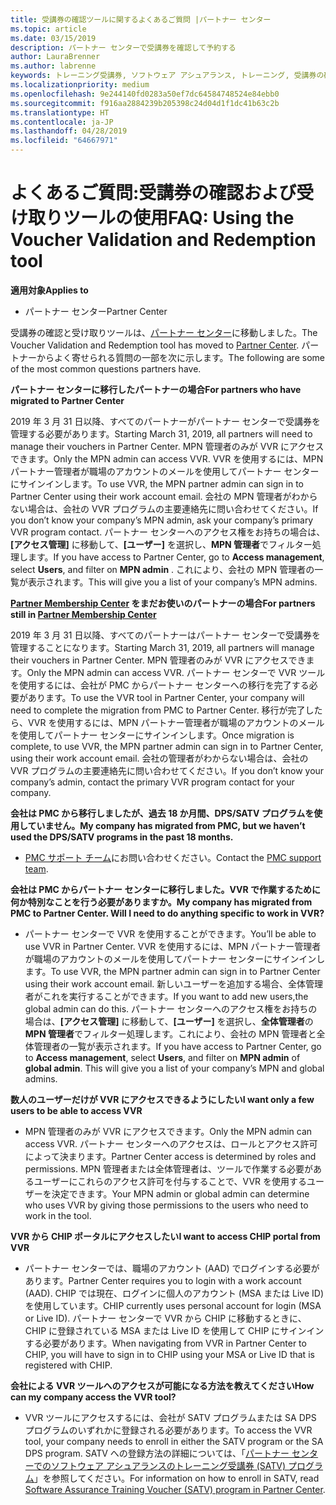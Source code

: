 ```yaml
---
title: 受講券の確認ツールに関するよくあるご質問 |パートナー センター
ms.topic: article
ms.date: 03/15/2019
description: パートナー センターで受講券を確認して予約する
author: LauraBrenner
ms.author: labrenne
keywords: トレーニング受講券, ソフトウェア アシュアランス, トレーニング, 受講券の確認, 受講券の予約
ms.localizationpriority: medium
ms.openlocfilehash: 9e244140fd0283a50ef7dc64584748524e84ebb0
ms.sourcegitcommit: f916aa2884239b205398c24d04d1f1dc41b63c2b
ms.translationtype: HT
ms.contentlocale: ja-JP
ms.lasthandoff: 04/28/2019
ms.locfileid: "64667971"
---
```

# <a name="faq-using-the-voucher-validation-and-redemption-tool"></a><span data-ttu-id="4a036-104">よくあるご質問:受講券の確認および受け取りツールの使用</span><span class="sxs-lookup"><span data-stu-id="4a036-104">FAQ: Using the Voucher Validation and Redemption tool</span></span> 

<span data-ttu-id="4a036-105">**適用対象**</span><span class="sxs-lookup"><span data-stu-id="4a036-105">**Applies to**</span></span>

- <span data-ttu-id="4a036-106">パートナー センター</span><span class="sxs-lookup"><span data-stu-id="4a036-106">Partner Center</span></span>

<span data-ttu-id="4a036-107">受講券の確認と受け取りツールは、[パートナー センター](https://partner.microsoft.com/en-us/pcv/dashboard/overview)に移動しました。</span><span class="sxs-lookup"><span data-stu-id="4a036-107">The Voucher Validation and Redemption tool has moved to [Partner Center](https://partner.microsoft.com/en-us/pcv/dashboard/overview).</span></span> <span data-ttu-id="4a036-108">パートナーからよく寄せられる質問の一部を次に示します。</span><span class="sxs-lookup"><span data-stu-id="4a036-108">The following are some of the most common questions partners have.</span></span> 

<span data-ttu-id="4a036-109">**パートナー センターに移行したパートナーの場合**</span><span class="sxs-lookup"><span data-stu-id="4a036-109">**For partners who have migrated to Partner Center**</span></span>

 <span data-ttu-id="4a036-110">2019 年 3 月 31 日以降、すべてのパートナーがパートナー センターで受講券を管理する必要があります。</span><span class="sxs-lookup"><span data-stu-id="4a036-110">Starting March 31, 2019, all partners will need to manage their vouchers in Partner Center.</span></span> <span data-ttu-id="4a036-111">MPN 管理者のみが VVR にアクセスできます。</span><span class="sxs-lookup"><span data-stu-id="4a036-111">Only the MPN admin can access VVR.</span></span> <span data-ttu-id="4a036-112">VVR を使用するには、MPN パートナー管理者が職場のアカウントのメールを使用してパートナー センターにサインインします。</span><span class="sxs-lookup"><span data-stu-id="4a036-112">To use VVR, the MPN partner admin can sign in to Partner Center using their work account email.</span></span> <span data-ttu-id="4a036-113">会社の MPN 管理者がわからない場合は、会社の VVR プログラムの主要連絡先に問い合わせてください。</span><span class="sxs-lookup"><span data-stu-id="4a036-113">If you don’t know your company’s MPN admin, ask your company’s primary VVR program contact.</span></span>  <span data-ttu-id="4a036-114">パートナー センターへのアクセス権をお持ちの場合は、**[アクセス管理]** に移動して、**[ユーザー]** を選択し、**MPN 管理者**でフィルター処理します。</span><span class="sxs-lookup"><span data-stu-id="4a036-114">If you have access to Partner Center, go to **Access management**, select **Users**, and filter on **MPN admin** .</span></span> <span data-ttu-id="4a036-115">これにより、会社の MPN 管理者の一覧が表示されます。</span><span class="sxs-lookup"><span data-stu-id="4a036-115">This will give you a list of your company’s MPN admins.</span></span>  

<span data-ttu-id="4a036-116">**[Partner Membership Center](https://partner.microsoft.com/) をまだお使いのパートナーの場合**</span><span class="sxs-lookup"><span data-stu-id="4a036-116">**For partners still in [Partner Membership Center](https://partner.microsoft.com/)**</span></span>

<span data-ttu-id="4a036-117">2019 年 3 月 31 日以降、すべてのパートナーはパートナー センターで受講券を管理することになります。</span><span class="sxs-lookup"><span data-stu-id="4a036-117">Starting March 31, 2019, all partners will manage their vouchers in Partner Center.</span></span> <span data-ttu-id="4a036-118">MPN 管理者のみが VVR にアクセスできます。</span><span class="sxs-lookup"><span data-stu-id="4a036-118">Only the MPN admin can access VVR.</span></span> <span data-ttu-id="4a036-119">パートナー センターで VVR ツールを使用するには、会社が PMC からパートナー センターへの移行を完了する必要があります。</span><span class="sxs-lookup"><span data-stu-id="4a036-119">To use the VVR tool in Partner Center, your company will need to complete the migration from PMC to Partner Center.</span></span> <span data-ttu-id="4a036-120">移行が完了したら、VVR を使用するには、MPN パートナー管理者が職場のアカウントのメールを使用してパートナー センターにサインインします。</span><span class="sxs-lookup"><span data-stu-id="4a036-120">Once migration is complete, to use VVR, the MPN partner admin can sign in to Partner Center, using their work account email.</span></span> <span data-ttu-id="4a036-121">会社の管理者がわからない場合は、会社の VVR プログラムの主要連絡先に問い合わせてください。</span><span class="sxs-lookup"><span data-stu-id="4a036-121">If you don’t know your company’s admin, contact the primary VVR program contact for your company.</span></span>  


<span data-ttu-id="4a036-122">**会社は PMC から移行しましたが、過去 18 か月間、DPS/SATV プログラムを使用していません。**</span><span class="sxs-lookup"><span data-stu-id="4a036-122">**My company has migrated from PMC, but we haven’t used the DPS/SATV programs in the past 18 months.**</span></span>

- <span data-ttu-id="4a036-123">[PMC サポート チーム](mailto:proghelp@microsoft.com)にお問い合わせください。</span><span class="sxs-lookup"><span data-stu-id="4a036-123">Contact the [PMC support team](mailto:proghelp@microsoft.com).</span></span> 


<span data-ttu-id="4a036-124">**会社は PMC からパートナー センターに移行しました。VVR で作業するために何か特別なことを行う必要がありますか。**</span><span class="sxs-lookup"><span data-stu-id="4a036-124">**My company has migrated from PMC to Partner Center. Will I need to do anything specific to work in VVR?**</span></span> 

- <span data-ttu-id="4a036-125">パートナー センターで VVR を使用することができます。</span><span class="sxs-lookup"><span data-stu-id="4a036-125">You’ll be able to use VVR in Partner Center.</span></span>  <span data-ttu-id="4a036-126">VVR を使用するには、MPN パートナー管理者が職場のアカウントのメールを使用してパートナー センターにサインインします。</span><span class="sxs-lookup"><span data-stu-id="4a036-126">To use VVR, the MPN partner admin can sign in to Partner Center using their work account email.</span></span> <span data-ttu-id="4a036-127">新しいユーザーを追加する場合、全体管理者がこれを実行することができます。</span><span class="sxs-lookup"><span data-stu-id="4a036-127">If you want to add new users,the global admin can do this.</span></span> <span data-ttu-id="4a036-128">パートナー センターへのアクセス権をお持ちの場合は、**[アクセス管理]** に移動して、**[ユーザー]** を選択し、**全体管理者**の **MPN 管理者**でフィルター処理します。これにより、会社の MPN 管理者と全体管理者の一覧が表示されます。</span><span class="sxs-lookup"><span data-stu-id="4a036-128">If you have access to Partner Center, go to **Access management**, select **Users**, and filter on **MPN admin** of **global admin**. This will give you a list of your company’s MPN and global admins.</span></span>  

<span data-ttu-id="4a036-129">**数人のユーザーだけが VVR にアクセスできるようにしたい**</span><span class="sxs-lookup"><span data-stu-id="4a036-129">**I want only a few users to be able to access VVR**</span></span>

- <span data-ttu-id="4a036-130">MPN 管理者のみが VVR にアクセスできます。</span><span class="sxs-lookup"><span data-stu-id="4a036-130">Only the MPN admin can access VVR.</span></span> <span data-ttu-id="4a036-131">パートナー センターへのアクセスは、ロールとアクセス許可によって決まります。</span><span class="sxs-lookup"><span data-stu-id="4a036-131">Partner Center access is determined by roles and permissions.</span></span> <span data-ttu-id="4a036-132">MPN 管理者または全体管理者は、ツールで作業する必要があるユーザーにこれらのアクセス許可を付与することで、VVR を使用するユーザーを決定できます。</span><span class="sxs-lookup"><span data-stu-id="4a036-132">Your MPN admin or global admin can determine who uses VVR by giving those permissions to the users who need to work in the tool.</span></span>

<span data-ttu-id="4a036-133">**VVR から CHIP ポータルにアクセスしたい**</span><span class="sxs-lookup"><span data-stu-id="4a036-133">**I want to access CHIP portal from VVR**</span></span>

- <span data-ttu-id="4a036-134">パートナー センターでは、職場のアカウント (AAD) でログインする必要があります。</span><span class="sxs-lookup"><span data-stu-id="4a036-134">Partner Center requires you to login with a work account (AAD).</span></span>  <span data-ttu-id="4a036-135">CHIP では現在、ログインに個人のアカウント (MSA または Live ID) を使用しています。</span><span class="sxs-lookup"><span data-stu-id="4a036-135">CHIP currently uses personal account for login (MSA or Live ID).</span></span>  <span data-ttu-id="4a036-136">パートナー センターで VVR から CHIP に移動するときに、CHIP に登録されている MSA または Live ID を使用して CHIP にサインインする必要があります。</span><span class="sxs-lookup"><span data-stu-id="4a036-136">When navigating from VVR in Partner Center to CHIP, you will have to sign in to CHIP using your MSA or Live ID that is registered with CHIP.</span></span>

<span data-ttu-id="4a036-137">**会社による VVR ツールへのアクセスが可能になる方法を教えてください**</span><span class="sxs-lookup"><span data-stu-id="4a036-137">**How can my company access the VVR tool?**</span></span>

- <span data-ttu-id="4a036-138">VVR ツールにアクセスするには、会社が SATV プログラムまたは SA DPS プログラムのいずれかに登録される必要があります。</span><span class="sxs-lookup"><span data-stu-id="4a036-138">To access the VVR tool, your company needs to enroll in either the SATV program or the SA DPS program.</span></span>
<span data-ttu-id="4a036-139">SATV への登録方法の詳細については、「[パートナー センターでのソフトウェア アシュアランスのトレーニング受講券 (SATV) プログラム](software-assurance-satv.md)」を参照してください。</span><span class="sxs-lookup"><span data-stu-id="4a036-139">For information on how to enroll in SATV, read [Software Assurance Training Voucher (SATV) program in Partner Center](software-assurance-satv.md).</span></span>
 <!--
For information on how to enroll in Software Assurance DPS programs, read [Software Assurance programs in Partner Center](software-assurance-dps.md).-->